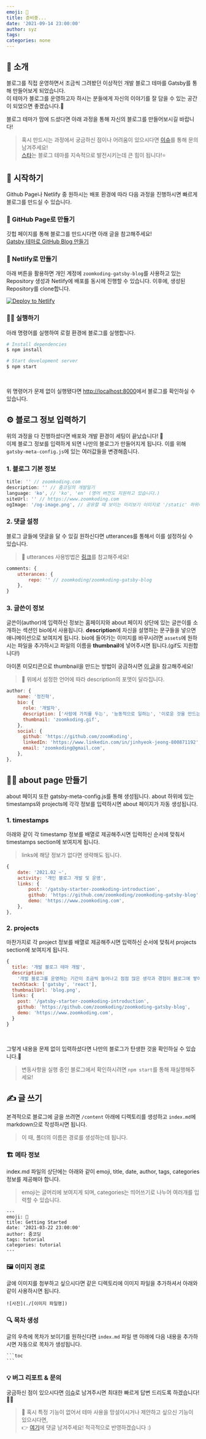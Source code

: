 ```yaml
---
emoji: 🧢
title: 준비중...
date: '2021-09-14 23:00:00'
author: syz
tags: 
categories: none
---
```


## 👋 소개

블로그를 직접 운영하면서 조금씩 그려봤던 이상적인 개발 블로그 테마를 Gatsby를 통해 만들어보게 되었습니다.  
이 테마가 블로그를 운영하고자 하시는 분들에게 자신의 이야기를 잘 담을 수 있는 공간이 되었으면 좋겠습니다.🙌

블로그 테마가 맘에 드셨다면 아래 과정을 통해 자신의 블로그를 만들어보시길 바랍니다!

> 혹시 만드시는 과정에서 궁금하신 점이나 어려움이 있으시다면 [이슈](https://github.com/zoomKoding/zoomkoding-gatsby-blog/issues/new)를 통해 문의 남겨주세요!  
> [스타](https://github.com/zoomKoding/zoomkoding.com)는 블로그 테마를 지속적으로 발전시키는데 큰 힘이 됩니다!⭐️

## 🚀 시작하기

Github Page나 Netlify 중 원하시는 배포 환경에 따라 다음 과정을 진행하시면 빠르게 블로그를 만드실 수 있습니다.

### 🦖 GitHub Page로 만들기

깃헙 페이지를 통해 블로그를 만드시다면 아래 글을 참고해주세요!  
[Gatsby 테마로 GitHub Blog 만들기](https://www.zoomkoding.com/gatsby-github-blog/)

### 🔧 Netlify로 만들기

아래 버튼을 활용하면 개인 계정에 `zoomkoding-gatsby-blog`를 사용하고 있는 Repository 생성과 Netlify에 배포를 동시에 진행할 수 있습니다. 이후에, 생성된 Repository를 clone합니다.

[![Deploy to Netlify](https://www.netlify.com/img/deploy/button.svg)](https://app.netlify.com/start/deploy?repository=https://github.com/zoomkoding/zoomkoding-gatsby-blog)

### 🏃‍♀️ 실행하기

아래 명령어를 실행하여 로컬 환경에 블로그를 실행합니다.

```bash
# Install dependencies
$ npm install

# Start development server
$ npm start
```

<br/>

위 명령어가 문제 없이 실행됐다면 [http://localhost:8000](http://localhost:8000)에서 블로그를 확인하실 수 있습니다.

## ⚙️ 블로그 정보 입력하기

위의 과정을 다 진행하셨다면 배포와 개발 환경이 세팅이 끝났습니다! 🙌  
이제 블로그 정보를 입력하게 되면 나만의 블로그가 만들어지게 됩니다. 이를 위해 `gatsby-meta-config.js`에 있는 여러값들을 변경해줍니다.

### 1. 블로그 기본 정보

```js
title: '' // zoomkoding.com
description: '' // 줌코딩의 개발일기
language: 'ko', // 'ko', 'en' (영어 버전도 지원하고 있습니다.)
siteUrl: '' // https://www.zoomkoding.com
ogImage: '/og-image.png', // 공유할 때 보이는 미리보기 이미지로 '/static' 하위에 넣고 싶은 이미지를 추가하시면 됩니다.
```

### 2. 댓글 설정

블로그 글들에 댓글을 달 수 있길 원하신다면 utterances를 통해서 이를 설정하실 수 있습니다.

> 🦄 utterances 사용방법은 [링크](https://utteranc.es/)를 참고해주세요!

```js
comments: {
    utterances: {
        repo: '' // zoomkoding/zoomkoding-gatsby-blog
    },
}

```

### 3. 글쓴이 정보

글쓴이(author)에 입력하신 정보는 홈페이지와 about 페이지 상단에 있는 글쓴이를 소개하는 섹션인 bio에서 사용됩니다. **description**에 자신을 설명하는 문구들을 넣으면 애니메이션으로 보여지게 됩니다. bio에 들어가는 이미지를 바꾸시려면 `assets`에 원하시는 파일을 추가하시고 파일의 이름을 **thumbnail**에 넣어주시면 됩니다.(gif도 지원합니다!)

아이폰 미모티콘으로 thumbnail을 만드는 방법이 궁금하시면 [이 글](https://www.zoomkoding.com/memoji-to-gif/)을 참고해주세요!

> 🤖 위에서 설정한 언어에 따라 description의 포맷이 달라집니다.

```js
author: {
    name: '정진혁',
    bio: {
      role: '개발자',
      description: ['사람에 가치를 두는', '능동적으로 일하는', '이로운 것을 만드는'],
      thumbnail: 'zoomkoding.gif',
    },
    social: {
      github: 'https://github.com/zoomKoding',
      linkedIn: 'https://www.linkedin.com/in/jinhyeok-jeong-800871192',
      email: 'zoomkoding@gmail.com',
    },
},
```

## 🙋‍♀️ about page 만들기

about 페이지 또한 gatsby-meta-config.js를 통해 생성됩니다. about 하위에 있는 timestamps와 projects에 각각 정보를 입력하시면 about 페이지가 자동 생성됩니다.

### 1. timestamps

아래와 같이 각 timestamp 정보를 배열로 제공해주시면 입력하신 순서에 맞춰서 timestamps section에 보여지게 됩니다.

> links에 해당 정보가 없다면 생략해도 됩니다.

```js
{
    date: '2021.02 ~',
    activity: '개인 블로그 개발 및 운영',
    links: {
        post: '/gatsby-starter-zoomkoding-introduction',
        github: 'https://github.com/zoomkoding/zoomkoding-gatsby-blog',
        demo: 'https://www.zoomkoding.com',
    },
},
```

### 2. projects

마찬가지로 각 project 정보를 배열로 제공해주시면 입력하신 순서에 맞춰서 projects section에 보여지게 됩니다.

```js
{
  title: '개발 블로그 테마 개발',
  description:
    '개발 블로그를 운영하는 기간이 조금씩 늘어나고 점점 많은 생각과 경험이 블로그에 쌓아가면서 제 이야기를 담고 있는 블로그를 직접 만들어보고 싶게 되었습니다. 그동안 여러 개발 블로그를 보면서 좋았던 부분과 불편했던 부분들을 바탕으로 레퍼런스를 참고하여 직접 블로그 테마를 만들게 되었습니다.',
  techStack: ['gatsby', 'react'],
  thumbnailUrl: 'blog.png',
  links: {
    post: '/gatsby-starter-zoomkoding-introduction',
    github: 'https://github.com/zoomkoding/zoomkoding-gatsby-blog',
    demo: 'https://www.zoomkoding.com',
  }
}
```

<br/>

그렇게 내용을 문제 없이 입력하셨다면 나만의 블로그가 탄생한 것을 확인하실 수 있습니다.🎉

> 변동사항을 실행 중인 블로그에서 확인하시려면 `npm start`를 통해 재실행해주세요!

## ✍️ 글 쓰기

본격적으로 블로그에 글을 쓰려면 `/content` 아래에 디렉토리를 생성하고 `index.md`에 markdown으로 작성하시면 됩니다.

> 이 때, 폴더의 이름은 경로를 생성하는데 됩니다.

### 🏗 메타 정보

index.md 파일의 상단에는 아래와 같이 emoji, title, date, author, tags, categories 정보를 제공해야 합니다.

> emoji는 글머리에 보여지게 되며, categories는 띄어쓰기로 나누어 여러개를 입력할 수 있습니다.

```
---
emoji: 🧢
title: Getting Started
date: '2021-03-22 23:00:00'
author: 줌코딩
tags: tutorial
categories: tutorial
---
```

### 🖼 이미지 경로

글에 이미지를 첨부하고 싶으시다면 같은 디렉토리에 이미지 파일을 추가하셔서 아래와 같이 사용하시면 됩니다.

```
![사진](./[이미지 파일명])
```

### 🔍 목차 생성

글의 우측에 목차가 보이기를 원하신다면 `index.md` 파일 맨 아래에 다음 내용을 추가하시면 자동으로 목차가 생성됩니다.

    ```toc
    ```

### 💡 버그 리포트 & 문의

궁금하신 점이 있으시다면 [이슈](https://github.com/zoomKoding/zoomkoding-gatsby-blog/issues/new)로 남겨주시면 최대한 빠르게 답변 드리도록 하겠습니다!🙋‍♂️

> 🤔 혹시 특정 기능이 없어서 테마 사용을 망설이시거나 제안하고 싶으신 기능이 있으시다면,  
> 👉 [여기](https://github.com/zoomKoding/zoomkoding-gatsby-blog/issues/40)에 댓글 남겨주세요! 적극적으로 반영하겠습니다 :)

```toc

```
